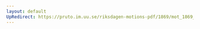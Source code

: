 ```yaml
---
layout: default
UpRedirect: https://pruto.im.uu.se/riksdagen-motions-pdf/1869/mot_1869__ak__46/mot_1869__ak__46-004.pdf
---
```


